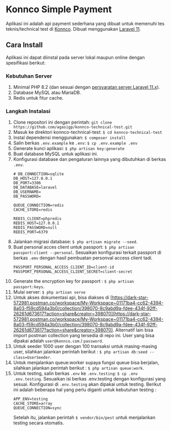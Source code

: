 # Konnco Simple Payment
Aplikasi ini adalah api payment sederhana yang dibuat untuk memenuhi tes teknis/technical test di [Konnco](https://github.com/konnco). Dibuat menggunakan [Laravel 11](https://laravel.com/docs/11.x).

## Cara Install
Aplikasi ini dapat diinstal pada server lokal maupun online dengan spesifikasi berikut:

### Kebutuhan Server
1. Minimal PHP 8.2 (dan sesuai dengan [persyaratan server Laravel 11.x](https://laravel.com/docs/11.x/deployment#server-requirements)).
2. Database MySQL atau MariaDB.
3. Redis untuk fitur cache.

### Langkah Instalasi
1. Clone repositori ini dengan perintah: `git clone https://github.com/agasigp/konnco-technical-test.git`
2. Masuk ke direktori konnco-technical-test: `$ cd konnco-technical-test`
3. Instal dependensi menggunakan: `$ composer install`
4. Salin berkas `.env.example` ke `.env`: `$ cp .env.example .env`
5. Generate kunci aplikasi: `$ php artisan key:generate`
6. Buat database MySQL untuk aplikasi ini.
7. Konfigurasi database dan pengaturan lainnya yang dibutuhkan di berkas `.env`.
    ```
    # DB_CONNECTION=sqlite
    DB_HOST=127.0.0.1
    DB_PORT=3306
    DB_DATABASE=laravel
    DB_USERNAME=
    DB_PASSWORD=

    QUEUE_CONNECTION=redis
    CACHE_STORE=redis

    REDIS_CLIENT=phpredis
    REDIS_HOST=127.0.0.1
    REDIS_PASSWORD=null
    REDIS_PORT=6379
    ```
8. Jalankan migrasi database: `$ php artisan migrate --seed`.
9. Buat personal acces client untuk passport: `$ php artisan passport:client --personal`. Sesuaikan konfigurasi terkait passport di berkas `.emv` dengan hasil pembuatan personval access client tadi.
    ```
    PASSPORT_PERSONAL_ACCESS_CLIENT_ID=client-id
    PASSPORT_PERSONAL_ACCESS_CLIENT_SECRET=client-secret
    ```
10. Generate the encryption key for passport : `$ php artisan passport:keys`.
11. Mulai server: `$ php artisan serve`
12. Untuk akses dokumentasi api, bisa diakses di [https://dark-star-572981.postman.co/workspace/My-Workspace~01171ba4-cc62-4394-8a03-f59cd594a3b0/collection/398070-8c9abd9a-fdee-434f-92ff-26261d673617?action=share&creator=398070](https://dark-star-572981.postman.co/workspace/My-Workspace~01171ba4-cc62-4394-8a03-f59cd594a3b0/collection/398070-8c9abd9a-fdee-434f-92ff-26261d673617?action=share&creator=398070). Alternatif lain bisa import postman collection yang tersedia di repo ini. User yang bisa dipakai adalah `user@konnco.com` / `password`.
13. Untuk seeder 1000 user dengan 100 transaksi untuk masing-masing user, silahkan jalankan perintah berikut : `$ php artisan db:seed --class=UserSeeder`.
14. Untuk menjalankan queue:worker supaya fungsi queue bisa berjalan, silahkan jalankan perintah berikut : `$ php artisan queue:work`.
15. Untuk testing, salin berkas `.env` ke `.env.testing`: `$ cp .env .env.testing`. Sesuaikan isi berkas .env.testing dengan konfigurasi yang sesuai. Konfigurasi di `.env.testing` akan dipakai untuk testing. Berikut ini adalah beberapa hal yang perlu diganti untuk kebutuhan testing :
    ```
    APP_ENV=testing
    CACHE_STORE=array
    QUEUE_CONNECTION=sync
    ```
    Setelah itu, jalankan perintah `$ vendor/bin/pest` untuk menjalankan testing secara otomatis.
